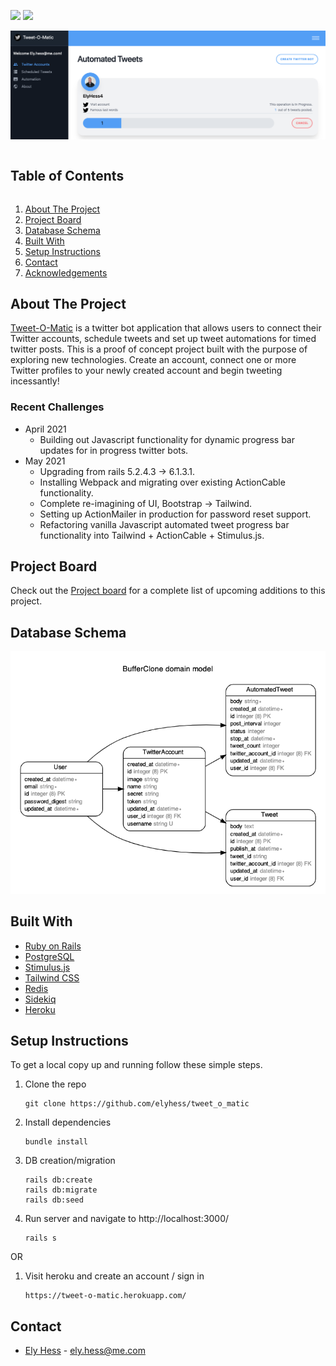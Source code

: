 <!-- Shields -->
![](https://img.shields.io/badge/Rails-6.1.3.1-informational?style=flat&logo=<LOGO_NAME>&logoColor=white&color=2bbc8a)
![](https://img.shields.io/badge/Ruby-2.5.3-orange)


![Tweet-O-Matic](header.png)
<!-- TABLE OF CONTENTS -->
<summary><h2 style="display: inline-block">Table of Contents</h2></summary>
<ol>
  <li><a href="#about-the-project">About The Project</a>
  <li><a href="#project-board">Project Board</a></li>
  <li><a href="#database-schema">Database Schema</a></li>
  <li><a href="#built-with">Built With</a>
  <li><a href="#setup-instructions">Setup Instructions</a></li>
  <li><a href="#contact">Contact</a></li>
  <li><a href="#acknowledgements">Acknowledgements</a></li>
</ol>


<!-- ABOUT THE PROJECT -->
## About The Project

[Tweet-O-Matic](https://tweet-o-matic.herokuapp.com/) is a twitter bot application that allows users to connect their Twitter accounts, schedule tweets and set up tweet automations for timed twitter posts. This is a proof of concept project built with the purpose of exploring new technologies. Create an account, connect one or more Twitter profiles to your newly created account and begin tweeting incessantly!

### Recent Challenges
* April 2021
   - Building out Javascript functionality for dynamic progress bar updates for in progress twitter bots.
* May 2021
   - Upgrading from rails 5.2.4.3 -> 6.1.3.1.
   - Installing Webpack and migrating over existing ActionCable functionality.
   - Complete re-imagining of UI, Bootstrap -> Tailwind.
   - Setting up ActionMailer in production for password reset support.
   - Refactoring vanilla Javascript automated tweet progress bar functionality into Tailwind + ActionCable + Stimulus.js.


<!-- PROJECT BOARD -->
## Project Board
Check out the [Project board](https://github.com/elyhess/tweet_o_matic/projects/1) for a complete list of upcoming additions to this project.

<!-- DATABBASE SCHEMA -->
## Database Schema

![Schema](schema.png)

<!-- BUILT WITH -->
## Built With

* [Ruby on Rails](https://rubyonrails.org/)
* [PostgreSQL](https://www.postgresql.org/)
* [Stimulus.js](https://stimulus.hotwire.dev/)
* [Tailwind CSS](https://tailwindcss.com/)
* [Redis](https://redis.io/)
* [Sidekiq](https://sidekiq.org/)
* [Heroku](https://tweet-o-matic.herokuapp.com)

<!-- SETUP INSTRUCTIONS -->
## Setup Instructions
To get a local copy up and running follow these simple steps.

1. Clone the repo
   ```
   git clone https://github.com/elyhess/tweet_o_matic
   ```
2. Install dependencies
   ```
   bundle install
   ```
3. DB creation/migration
   ```
   rails db:create
   rails db:migrate
   rails db:seed
   ```
4. Run server and navigate to http://localhost:3000/
   ```
   rails s
   ```
OR

1. Visit heroku and create an account / sign in
   ```
   https://tweet-o-matic.herokuapp.com/
   ```

<!-- CONTACT -->
## Contact
* [Ely Hess](https://github.com/elyhess) - ely.hess@me.com